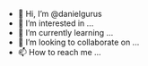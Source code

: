 - 👋 Hi, I’m @danielgurus
- 👀 I’m interested in ...
- 🌱 I’m currently learning ...
- 💞️ I’m looking to collaborate on ...
- 📫 How to reach me ...

<!---
danielgurus/danielgurus is a ✨ special ✨ repository because its `README.md` (this file) appears on your GitHub profile.
You can click the Preview link to take a look at your changes.
--->

